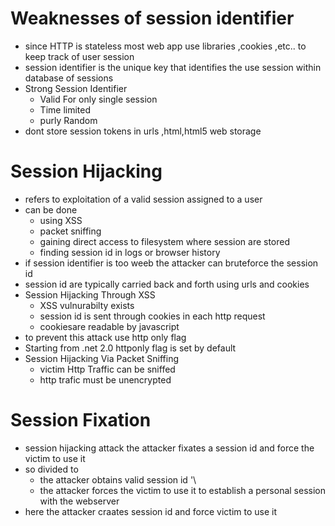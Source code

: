 # Weaknesses of session identifier
- since HTTP is stateless most web app use libraries ,cookies ,etc.. to keep track of user session
- session identifier is the unique key that identifies the use session within database of sessions
- Strong Session Identifier
  - Valid For only single session
  - Time limited
  - purly Random
- dont store session tokens in urls ,html,html5 web storage
# Session Hijacking
- refers to exploitation of a valid session assigned to a user
- can be done
  - using XSS
  - packet sniffing
  - gaining direct access to filesystem where session are stored
  - finding session id in logs or browser history
- if session identifier is too weeb the attacker can bruteforce the session id
- session id are typically carried back and forth using urls and cookies
- Session Hijacking Through XSS
  - XSS vulnurabilty exists
  - session id is sent through cookies in each http request
  - cookiesare readable by javascript
- to prevent this attack use http only flag
- Starting from .net 2.0 httponly flag is set by default
- Session Hijacking Via Packet Sniffing
  - victim Http Traffic can be sniffed
  - http trafic must be unencrypted
# Session Fixation
- session hijacking attack the attacker fixates a session id and force the victim to use it
- so divided to
  - the attacker obtains valid session id '\
  - the attacker forces the victim to use it to establish a personal session with the webserver
- here the attacker craates session id and force victim to use it
